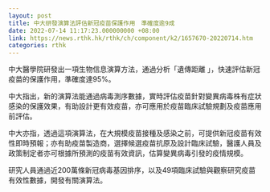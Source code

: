 ```yaml
---
layout: post
title: 中大研發演算法評估新冠疫苗保護作用　準確度逾9成
date: 2022-07-14 11:17:23.000000000 +08:00
link: https://news.rthk.hk/rthk/ch/component/k2/1657670-20220714.htm
categories: rthk
---
```


中大醫學院研發出一項生物信息演算方法，通過分析「遺傳距離 」，快速評估新冠疫苗的保護作用，準確度達95%。

中大指出，新的演算法能通過病毒測序數據，實時評估疫苗針對變異病毒株有症狀感染的保護效果，有助設計更有效疫苗，亦可應用於疫苗臨床試驗規劃及疫苗應用前評估。

中大亦指，透過這項演算法，在大規模疫苗接種及感染之前，可提供新冠疫苗有效性即時預報；亦有助疫苗製造商，選擇候選疫苗抗原及設計臨床試驗，醫護人員及政策制定者亦可根據所預測的疫苗有效資訊，估算變異病毒引發的疫情規模。

研究人員通過近200萬條新冠病毒基因排序，以及49項臨床試驗與觀察研究疫苗有效性數據，開發有關演算法。
